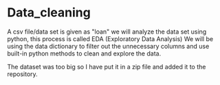 # Data_cleaning
A csv file/data set is given as "loan" we will analyze the data set using python, this process is called EDA (Exploratory Data Analysis)
We will be using the data dictionary to filter out the unnecessary columns and use built-in python methods to clean and explore the data.

The dataset was too big so I have put it in a zip file and added it to the repository.

